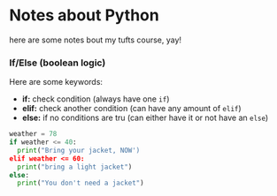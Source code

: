 # Notes about Python
here are some notes bout my tufts course, yay!

### If/Else (boolean logic)

Here are some keywords: 

* **if:** check condition (always have one `if`)
* **elif:** check another condition (can have any amount of `elif`)
* **else:** if no conditions are tru (can either have it or not have an `else`)

```python
weather = 78
if weather <= 40:
  print("Bring your jacket, NOW')
elif weather <= 60:
  print("bring a light jacket")
else:
  print("You don't need a jacket")
  

```
